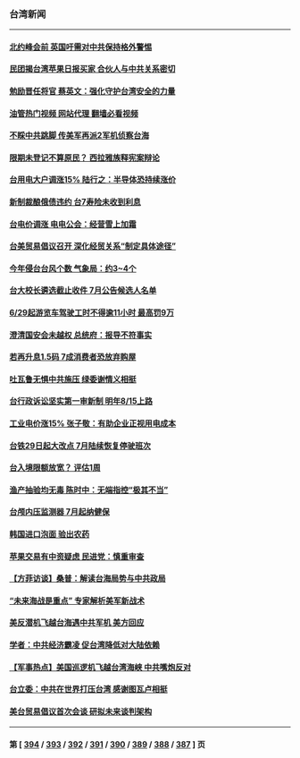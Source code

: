 ### 台湾新闻
---
#### [北约峰会前 英国吁需对中共保持格外警惕](../../pages/ncid1349361/n13769720.md?06291645) 
#### [民团揭台湾苹果日报买家 合伙人与中共关系密切](../../pages/ncid1349361/n13769264.md?06291645) 
#### [勉励晋任将官 蔡英文：强化守护台湾安全的力量](../../pages/ncid1349361/n13769334.md?06291645) 
#### [油管热门视频 网站代理 翻墙必看视频](http://209.222.30.114:81/youtube.html?06291645)
#### [不睬中共跳脚 传美军再派2军机侦察台海](../../pages/ncid1349361/n13769305.md?06291645) 
#### [限期未登记不算原民？ 西拉雅族释宪案辩论](../../pages/ncid1349361/n13769367.md?06291645) 
#### [台用电大户调涨15% 陆行之：半导体恐持续涨价](../../pages/ncid1349361/n13769291.md?06291645) 
#### [新制裁酿俄债违约 台7寿险未收到利息](../../pages/ncid1349361/n13769286.md?06291645) 
#### [台电价调涨 电电公会：经营雪上加霜](../../pages/ncid1349361/n13769287.md?06291645) 
#### [台美贸易倡议召开 深化经贸关系“制定具体途径”](../../pages/ncid1349361/n13769345.md?06291645) 
#### [今年侵台台风个数 气象局：约3~4个](../../pages/ncid1349361/n13769370.md?06291645) 
#### [台大校长遴选截止收件 7月公告候选人名单](../../pages/ncid1349361/n13769369.md?06291645) 
#### [6/29起游览车驾驶工时不得逾11小时 最高罚9万](../../pages/ncid1349361/n13769365.md?06291645) 
#### [澄清国安会未越权 总统府：报导不符事实](../../pages/ncid1349361/n13769354.md?06291645) 
#### [若再升息1.5码 7成消费者恐放弃购屋](../../pages/ncid1349361/n13769351.md?06291645) 
#### [吐瓦鲁无惧中共施压 绿委谢情义相挺](../../pages/ncid1349361/n13769330.md?06291645) 
#### [台行政诉讼坚实第一审新制 明年8/15上路](../../pages/ncid1349361/n13769355.md?06291645) 
#### [工业电价涨15% 张子敬：有助企业正视用电成本](../../pages/ncid1349361/n13769223.md?06291645) 
#### [台铁29日起大改点 7月陆续恢复停驶班次](../../pages/ncid1349361/n13769358.md?06291645) 
#### [台入境限额放宽？ 评估1周](../../pages/ncid1349361/n13769307.md?06291645) 
#### [渔产抽验均无毒 陈时中：无端指控“极其不当”](../../pages/ncid1349361/n13769303.md?06291645) 
#### [台颅内压监测器 7月起纳健保](../../pages/ncid1349361/n13769311.md?06291645) 
#### [韩国进口泡面 验出农药](../../pages/ncid1349361/n13769312.md?06291645) 
#### [苹果交易有中资疑虑 民进党：慎重审查](../../pages/ncid1349361/n13769235.md?06291645) 
#### [【方菲访谈】桑普：解读台海局势与中共政局](../../pages/ncid1349361/n13769381.md?06291645) 
#### [“未来海战是重点” 专家解析美军新战术](../../pages/ncid1349361/n13769407.md?06291645) 
#### [美反潜机飞越台海遇中共军机 美方回应](../../pages/ncid1349361/n13769433.md?06291645) 
#### [学者：中共经济霸凌 促台湾降低对大陆依赖](../../pages/ncid1349361/n13769294.md?06291645) 
#### [【军事热点】美国巡逻机飞越台湾海峡 中共嘴炮反对](../../pages/ncid1349361/n13768976.md?06291645) 
#### [台立委：中共在世界打压台湾 感谢图瓦卢相挺](../../pages/ncid1349361/n13769031.md?06291645) 
#### [美台贸易倡议首次会谈 研拟未来谈判架构](../../pages/ncid1349361/n13768956.md?06291645) 

---
#### 第 [ [394](./394.md?06291645) / [393](./393.md?06291645) / [392](./392.md?06291645) / [391](./391.md?06291645) / [390](./390.md?06291645) / [389](./389.md?06291645) / [388](./388.md?06291645) / [387](./387.md?06291645) ] 页
